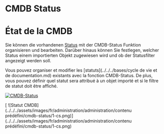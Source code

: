 <!-- TRANSLATED by md-translate -->
# CMDB Status

# État de la CMDB

Sie können die vorhandenen [Status](../../../grundlagen/lebens-und-dokumentationszyklus.md) mit der CMDB-Status Funktion organisieren und bearbeiten. Darüber hinaus können Sie festlegen, welcher Status einem importierten Objekt zugewiesen wird und ob der Statusfilter angezeigt werden soll.

Vous pouvez organiser et modifier les [statuts](../../../bases/cycle de vie et de documentation.md) existants avec la fonction CMDB-Status. De plus, vous pouvez définir quel statut sera attribué à un objet importé et si le filtre de statut doit être affiché.

[![CMDB-Status](../../../assets/images/de/administration/verwaltung/vordefinierte-inhalte/cmdb-status/1-cs.png)](../../../assets/images/de/administration/verwaltung/vordefinierte-inhalte/cmdb-status/1-cs.png)

[ ![Statut CMDB](../../../assets/images/fr/administration/administration/contenu prédéfini/cmdb-status/1-cs.png)](../../../assets/images/fr/administration/administration/contenu prédéfini/cmdb-status/1-cs.png)